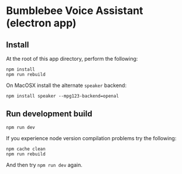 # Bumblebee Voice Assistant (electron app)

## Install

At the root of this app directory, perform the following:

```
npm install
npm run rebuild
```

On MacOSX install the alternate `speaker` backend:

```
npm install speaker --mpg123-backend=openal
```

## Run development build

```
npm run dev
```

If you experience node version compilation problems try the following:

```
npm cache clean
npm run rebuild
```

And then try `npm run dev` again.
